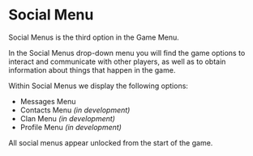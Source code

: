 # Social Menu

Social Menus is the third option in the Game Menu.

In the Social Menus drop-down menu you will find the game options to interact and communicate with other players, as well as to obtain information about things that happen in the game.

Within Social Menus we display the following options:

- Messages Menu 
- Contacts Menu *(in development)*
- Clan Menu *(in development)*
- Profile Menu *(in development)*

All social menus appear unlocked from the start of the game.